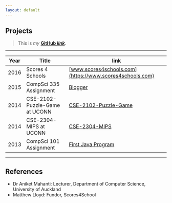 ```yaml
---
layout: default
---
```


## Projects

>This is *my* **[GitHub *link*](https://github.com/hche608)**.

---

Year | Title | link
-----|-------|--------
2016 | Scores 4 Schools  | [www.scores4schools.com](https://www.scores4schools.com)
2015 | CompSci 335 Assignment | [Blogger](https://github.com/hche608/CS-335-A2)
2014 | CSE-2102-Puzzle-Game at UCONN | [CSE-2102-Puzzle-Game](https://github.com/hche608/CSE-2102-Puzzle-Game)
2014 | CSE-2304-MIPS at UCONN | [CSE-2304-MIPS](https://github.com/hche608/CSE-2304)
2013 | CompSci 101 Assignment | [First Java Program](https://github.com/hche608/CS-101)

---

## References

* Dr Aniket Mahanti: Lecturer, Department of Computer Science, University of Auckland
* Matthew Lloyd: Fundor, Scores4School
